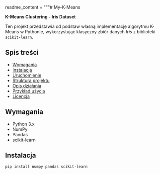 readme_content = """# My-K-Means

**K-Means Clustering - Iris Dataset**

Ten projekt przedstawia od podstaw własną implementację algorytmu K-Means w Pythonie, wykorzystując klasyczny zbiór danych *Iris* z biblioteki `scikit-learn`.

## Spis treści
- [Wymagania](#wymagania)
- [Instalacja](#instalacja)
- [Uruchomienie](#uruchomienie)
- [Struktura projektu](#struktura-projektu)
- [Opis działania](#opis-działania)
- [Przykład użycia](#przykład-użycia)
- [Licencja](#licencja)

## Wymagania
- Python 3.x
- NumPy
- Pandas
- scikit-learn

## Instalacja
```bash
pip install numpy pandas scikit-learn
